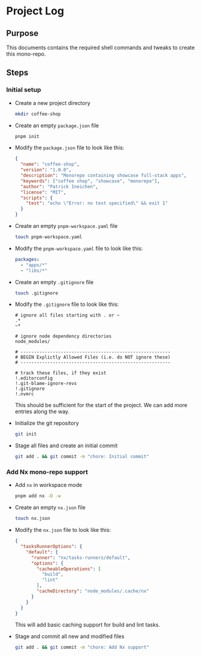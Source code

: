 # Project Log

## Purpose
This documents contains the required shell commands and tweaks to create this mono-repo.

## Steps

### Initial setup
- Create a new project directory
    ```sh
    mkdir coffee-shop
    ```
- Create an empty `package.json` file
    ```sh
    pnpm init
    ```

- Modify the `package.json` file to look like this:
  ```json
  {
    "name": "coffee-shop",
    "version": "1.0.0",
    "description": "Monorepo containing showcase full-stack apps",
    "keywords": ["coffee shop", "showcase", "monorepo"],
    "author": "Patrick Ineichen",
    "license": "MIT",
    "scripts": {
      "test": "echo \"Error: no test specified\" && exit 1"
    }
  }
  ```
  
- Create an empty `pnpm-workspace.yaml` file
  ```sh
  touch pnpm-workspace.yaml
  ```
  
- Modify the `pnpm-workspace.yaml` file to look like this:
  ```yaml
  packages:
    - "apps/*"
    - "libs/*"
  ```

- Create an empty `.gitignore` file
  ```sh
  touch .gitignore
  ```

- Modify the `.gitignore` file to look like this:
  ```gitignore
  # ignore all files starting with . or ~
  .*
  ~*

  # ignore node dependency directories
  node_modules/

  # --------------------------------------------------------
  # BEGIN Explictly Allowed Files (i.e. do NOT ignore these)
  # --------------------------------------------------------

  # track these files, if they exist
  !.editorconfig
  !.git-blame-ignore-revs
  !.gitignore
  !.nvmrc
  ```
  This should be sufficient for the start of the project. We can add more entries along the way.

- Initialize the git repository
  ```sh
  git init
  ```
- Stage all files and create an initial commit
  ```sh
  git add . && git commit -m "chore: Initial commit"
  ```
### Add Nx mono-repo support

- Add `nx` in workspace mode
  ```sh
  pnpm add nx -D -w
  ```

- Create an empty `nx.json` file
  ```sh
  touch nx.json
  ```

- Modify the `nx.json` file to look like this:
  ```json
  {
    "tasksRunnerOptions": {
      "default": {
        "runner": "nx/tasks-runners/default",
        "options": {
          "cacheableOperations": [
            "build",
            "lint"
          ],
          "cacheDirectory": "node_modules/.cache/nx"
        }
      }
    }
  }
  ```
  This will add basic caching support for build and lint tasks.

- Stage and commit all new and modified files
  ```sh
  git add . && git commit -m "chore: Add Nx support"
  ````